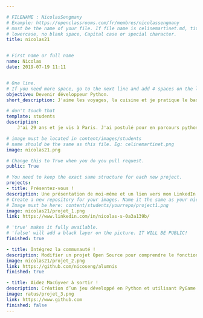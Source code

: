 ```yaml
---

# FILENAME : NicolasSengmany
# Example: https://openclassrooms.com/fr/membres/nicolassengmany
# must be the name of your file. If file name is celinemartinet.md, title is celinemartinet.
# lowercase, no blank space, Capital case or special character.
title: nicolas21


# First name or full name
name: Nicolas
date: 2019-07-19 11:11


# One line.
# If you need more space, go to the next line and add 4 spaces on the left, as in 'description'.
objective: Devenir développeur Python.
short_description: J'aime les voyages, la cuisine et je pratique le badminton.

# don't touch that
template: students
description:
    J'ai 29 ans et je vis à Paris. J'ai postulé pour en parcours python pour exercer un métier qui me plaît.

# image must be located in content/images/students
# name should be the same as this file. Eg: celinemartinet.png
image: nicolas21.png

# Change this to True when you do you pull request.
public: True

# You need to keep the exact same structure for each new project.
projects:
- title: Présentez-vous !
description: Une présentation de moi-même et un lien vers mon LinkedIn.
# Create a new repository for your images. Name it the same as your nickname and profile picture.
# Image must be here: content/students/yourrepo/project1.png
image: nicolas21/projet_1.png
link: https://www.linkedin.com/in/nicolas-s-0a3a139b/

# 'true' makes it fully available.
# 'false' will add a black layer on the picture. IT WILL BE PUBLIC!
finished: true

- title: Intégrez la communauté !
description: Modifier un projet Open Source pour comprendre le fonctionnement de Git, de Github et des pull requests. 
image: nicolas21/projet_2.png
link: https://github.com/nicoseng/alumnis
finished: true

- title: Aidez MacGyver à sortir !
description: Création d’un jeu développé en Python et utilisant PyGame.
image: ratus/projet_3.png
link: https://www.github.com
finished: false
---
```


